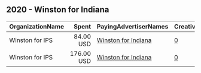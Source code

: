 ## 2020 - Winston for Indiana 
|OrganizationName|Spent|PayingAdvertiserNames|CreativeUrls|Impressions|Genders|AgeBrackets|CountryCodes|BillingAddresses|CandidateBallotInformation|
|:---|---:|:---|:---|---:|:---|:---|:---|:---|:---|
|Winston for IPS|84.00 USD|[Winston for Indiana](2020/Winston_for_Indiana.md)|[0](https://www.snap.com/political-ads/asset/e1772ad0dca565bab2bb2cdf7316ac84699f38ee45e0c0ae2f7d9589250bed71?mediaType=mov)|20,418||18+|united states|"125 W South St, #2700,Indianapolis,46206,US"|Daqavise Winston|
|Winston for IPS|176.00 USD|[Winston for Indiana](2020/Winston_for_Indiana.md)|[0](https://www.snap.com/political-ads/asset/3de1121f46e1f881959377881c9ebf23bd0c49555131b941fd26a28a4362d295?mediaType=mp4)|26,875||18+|united states|"125 W South St, #2700,Indianapolis,46206,US"|Daqavise Winston|

